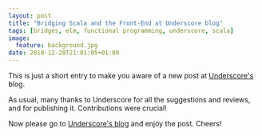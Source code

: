 ```yaml
---
layout: post
title: "Bridging Scala and the Front-End at Underscore blog"
tags: [bridges, elm, functional programming, underscore, scala]
image:
  feature: background.jpg
date: 2018-12-28T21:01:05+01:00
---
```


This is just a short entry to make you aware of a new post at [Underscore's](https://underscore.io/blog/posts/2018/12/12/bridges.html) blog. 

As usual, many thanks to Underscore for all the suggestions and reviews, and for publishing it. Contributions were crucial!

Now please go to [Underscore's blog](https://underscore.io/blog/posts/2018/12/12/bridges.html) and enjoy the post. Cheers!
